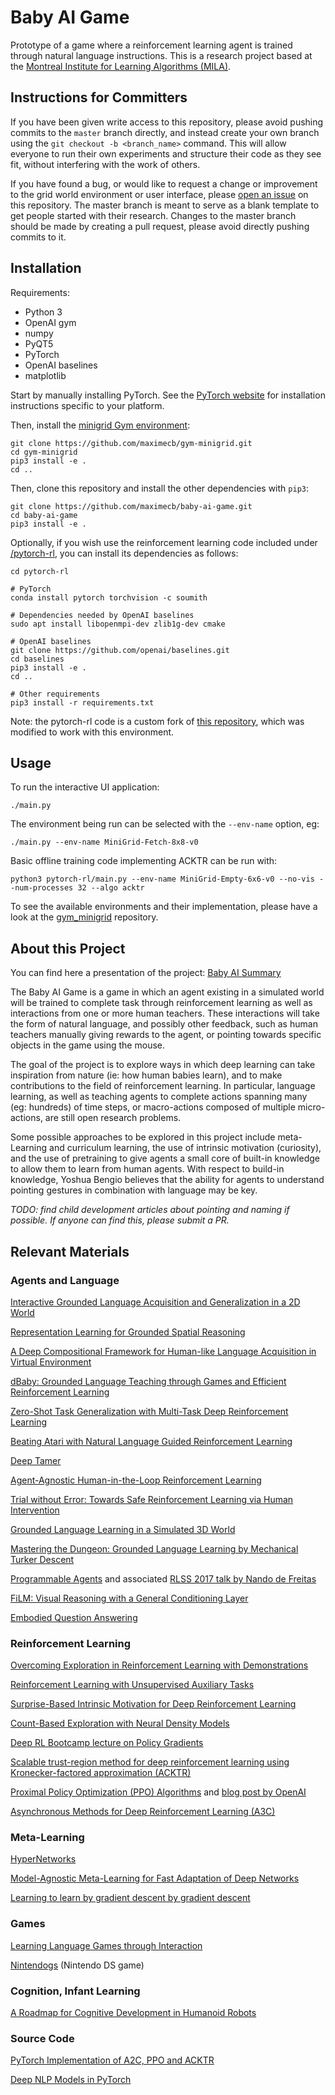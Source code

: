 # Baby AI Game

Prototype of a game where a reinforcement learning agent is trained through natural language instructions. This is a research project based at the [Montreal Institute for Learning Algorithms (MILA)](https://mila.quebec/en/).

## Instructions for Committers

If you have been given write access to this repository, please avoid pushing
commits to the `master` branch directly, and instead create your own branch
using the `git checkout -b <branch_name>` command. This will allow everyone to
run their own experiments and structure their code as they see fit, without
interfering with the work of others.

If you have found a bug, or would like to request a change or improvement
to the grid world environment or user interface, please
[open an issue](https://github.com/maximecb/baby-ai-game/issues)
on this repository. The master branch is meant to serve as a blank template
to get people started with their research. Changes to the master branch should
be made by creating a pull request, please avoid directly pushing commits to it.

## Installation

Requirements:
- Python 3
- OpenAI gym
- numpy
- PyQT5
- PyTorch
- OpenAI baselines
- matplotlib

Start by manually installing PyTorch. See the [PyTorch website](http://pytorch.org/)
for installation instructions specific to your platform.

Then, install the [minigrid Gym environment](https://github.com/maximecb/gym-minigrid):

```
git clone https://github.com/maximecb/gym-minigrid.git
cd gym-minigrid
pip3 install -e .
cd ..
```

Then, clone this repository and install the other dependencies with `pip3`:

```
git clone https://github.com/maximecb/baby-ai-game.git
cd baby-ai-game
pip3 install -e .
```

Optionally, if you wish use the reinforcement learning code included
under [/pytorch-rl](/pytorch-rl), you can install its dependencies as follows:

```
cd pytorch-rl

# PyTorch
conda install pytorch torchvision -c soumith

# Dependencies needed by OpenAI baselines
sudo apt install libopenmpi-dev zlib1g-dev cmake

# OpenAI baselines
git clone https://github.com/openai/baselines.git
cd baselines
pip3 install -e .
cd ..

# Other requirements
pip3 install -r requirements.txt
```

Note: the pytorch-rl code is a custom fork of [this repository](https://github.com/ikostrikov/pytorch-a2c-ppo-acktr),
which was modified to work with this environment.

## Usage

To run the interactive UI application:

```
./main.py
```

The environment being run can be selected with the `--env-name` option, eg:

```
./main.py --env-name MiniGrid-Fetch-8x8-v0
```

Basic offline training code implementing ACKTR can be run with:

```
python3 pytorch-rl/main.py --env-name MiniGrid-Empty-6x6-v0 --no-vis --num-processes 32 --algo acktr
```

To see the available environments and their implementation, please have a look at
the [gym_minigrid](https://github.com/maximecb/gym-minigrid) repository.

## About this Project

You can find here a presentation of the project: [Baby AI Summary](https://docs.google.com/document/d/1WXY0HLHizxuZl0GMGY0j3FEqLaK1oX-66v-4PyZIvdU)

The Baby AI Game is a game in which an agent existing in a simulated world
will be trained to complete task through reinforcement learning as well
as interactions from one or more human teachers. These interactions will take
the form of natural language, and possibly other feedback, such as human
teachers manually giving rewards to the agent, or pointing towards
specific objects in the game using the mouse.

The goal of the project is to explore ways in which deep learning can take
inspiration from nature (ie: how human babies learn), and to make contributions
to the field of reinforcement learning. In particular, language learning,
as well as teaching agents to complete actions spanning many (eg: hundreds)
of time steps, or macro-actions composed of multiple micro-actions, are
still open research problems.

Some possible approaches to be explored in this project include meta-Learning
and curriculum learning, the use of intrinsic motivation (curiosity), and
the use of pretraining to give agents a small core of built-in knowledge to
allow them to learn from human agents. With respect to build-in knowledge,
Yoshua Bengio believes that the ability for agents to understand pointing
gestures in combination with language may be key.

*TODO: find child development articles about pointing and naming if possible. If anyone can find this, please submit a PR.*

## Relevant Materials

### Agents and Language

[Interactive Grounded Language Acquisition and Generalization in a 2D World](https://openreview.net/forum?id=H1UOm4gA-)

[Representation Learning for Grounded Spatial Reasoning](https://arxiv.org/pdf/1707.03938.pdf)

[A Deep Compositional Framework for Human-like Language Acquisition in Virtual Environment](https://arxiv.org/abs/1703.09831)

[dBaby: Grounded Language Teaching through Games and Efficient Reinforcement Learning](https://nips2017vigil.github.io/papers/2017/dBaby.pdf)

[Zero-Shot Task Generalization with Multi-Task Deep Reinforcement Learning](https://arxiv.org/abs/1706.05064)

[Beating Atari with Natural Language Guided Reinforcement Learning](https://web.stanford.edu/class/cs224n/reports/2762090.pdf)

[Deep Tamer](https://arxiv.org/abs/1709.10163)

[Agent-Agnostic Human-in-the-Loop Reinforcement Learning](https://arxiv.org/abs/1701.04079)

[Trial without Error: Towards Safe Reinforcement Learning via Human Intervention](https://arxiv.org/abs/1707.05173)

[Grounded Language Learning in a Simulated 3D World](https://arxiv.org/abs/1706.06551)

[Mastering the Dungeon: Grounded Language Learning by Mechanical Turker Descent](https://arxiv.org/abs/1711.07950)

[Programmable Agents](https://arxiv.org/abs/1706.06383) and associated [RLSS 2017 talk by Nando de Freitas](http://videolectures.net/deeplearning2017_de_freitas_deep_control/)

[FiLM: Visual Reasoning with a General Conditioning Layer](https://sites.google.com/view/deep-rl-bootcamp/lectures)

[Embodied Question Answering](https://arxiv.org/abs/1711.11543)

### Reinforcement Learning

[Overcoming Exploration in Reinforcement Learning with Demonstrations](https://arxiv.org/abs/1709.10089)

[Reinforcement Learning with Unsupervised Auxiliary Tasks](https://arxiv.org/abs/1611.05397)

[Surprise-Based Intrinsic Motivation for Deep Reinforcement Learning](https://arxiv.org/abs/1703.01732)

[Count-Based Exploration with Neural Density Models](https://arxiv.org/abs/1703.01310)

[Deep RL Bootcamp lecture on Policy Gradients](https://www.youtube.com/watch?v=S_gwYj1Q-44)

[Scalable trust-region method for deep reinforcement learning using Kronecker-factored approximation (ACKTR)](https://arxiv.org/abs/1708.05144)

[Proximal Policy Optimization (PPO) Algorithms](https://arxiv.org/abs/1707.06347) and [blog post by OpenAI](https://blog.openai.com/openai-baselines-ppo/)

[Asynchronous Methods for Deep Reinforcement Learning (A3C)](https://arxiv.org/abs/1602.01783)

### Meta-Learning

[HyperNetworks](https://arxiv.org/abs/1609.09106)

[Model-Agnostic Meta-Learning for Fast Adaptation of Deep Networks](https://arxiv.org/abs/1703.03400)

[Learning to learn by gradient descent by gradient descent](https://arxiv.org/abs/1606.04474)

### Games

[Learning Language Games through Interaction](https://arxiv.org/abs/1606.02447)

[Nintendogs](https://www.youtube.com/watch?v=aXJ-wRTfKHA&feature=youtu.be&t=1m7s) (Nintendo DS game)

### Cognition, Infant Learning

[A Roadmap for Cognitive Development in Humanoid Robots](http://citeseerx.ist.psu.edu/viewdoc/download?doi=10.1.1.667.2977&rep=rep1&type=pdf)

### Source Code

[PyTorch Implementation of A2C, PPO and ACKTR](https://github.com/ikostrikov/pytorch-a2c-ppo-acktr)

[Deep NLP Models in PyTorch](https://github.com/DSKSD/DeepNLP-models-Pytorch)
